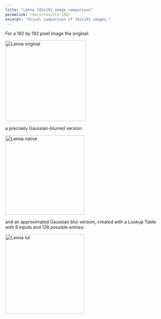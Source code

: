 ```yaml
---
title: "Lenna 192x192 image comparison"
permalink: /docs/results-192/
excerpt: "Visual comparison of 192x192 images."
---
```


For a 192 by 192 pixel image the original:

<img src="/paco-cpu/images/results/lut/lenna_192/lenna_192x192.png" alt="Lenna original" width="256">

a precisely Gaussian-blurred version:

<img src="/paco-cpu/images/results/lut/lenna_192/lenna_192x192_native.png" alt="Lenna native" width="252">

and an approximated Gaussian blur version, created with a Lookup Table with 9 inputs and 128 possible entries:

<img src="/paco-cpu/images/results/lut/lenna_192/lenna_192x192_lut.png" alt="Lenna lut" width="252">
